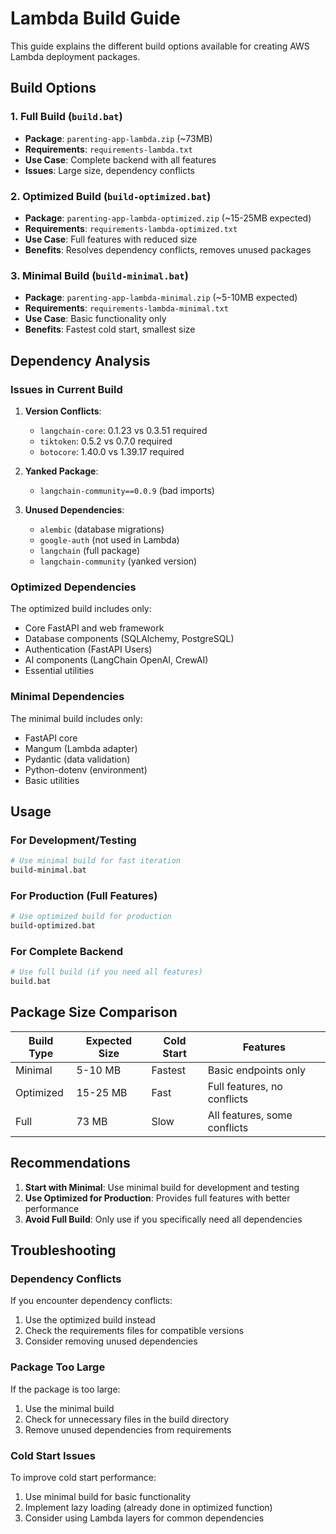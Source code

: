 # Lambda Build Guide

This guide explains the different build options available for creating AWS Lambda deployment packages.

## Build Options

### 1. Full Build (`build.bat`)
- **Package**: `parenting-app-lambda.zip` (~73MB)
- **Requirements**: `requirements-lambda.txt`
- **Use Case**: Complete backend with all features
- **Issues**: Large size, dependency conflicts

### 2. Optimized Build (`build-optimized.bat`)
- **Package**: `parenting-app-lambda-optimized.zip` (~15-25MB expected)
- **Requirements**: `requirements-lambda-optimized.txt`
- **Use Case**: Full features with reduced size
- **Benefits**: Resolves dependency conflicts, removes unused packages

### 3. Minimal Build (`build-minimal.bat`)
- **Package**: `parenting-app-lambda-minimal.zip` (~5-10MB expected)
- **Requirements**: `requirements-lambda-minimal.txt`
- **Use Case**: Basic functionality only
- **Benefits**: Fastest cold start, smallest size

## Dependency Analysis

### Issues in Current Build
1. **Version Conflicts**:
   - `langchain-core`: 0.1.23 vs 0.3.51 required
   - `tiktoken`: 0.5.2 vs 0.7.0 required
   - `botocore`: 1.40.0 vs 1.39.17 required

2. **Yanked Package**:
   - `langchain-community==0.0.9` (bad imports)

3. **Unused Dependencies**:
   - `alembic` (database migrations)
   - `google-auth` (not used in Lambda)
   - `langchain` (full package)
   - `langchain-community` (yanked version)

### Optimized Dependencies
The optimized build includes only:
- Core FastAPI and web framework
- Database components (SQLAlchemy, PostgreSQL)
- Authentication (FastAPI Users)
- AI components (LangChain OpenAI, CrewAI)
- Essential utilities

### Minimal Dependencies
The minimal build includes only:
- FastAPI core
- Mangum (Lambda adapter)
- Pydantic (data validation)
- Python-dotenv (environment)
- Basic utilities

## Usage

### For Development/Testing
```bash
# Use minimal build for fast iteration
build-minimal.bat
```

### For Production (Full Features)
```bash
# Use optimized build for production
build-optimized.bat
```

### For Complete Backend
```bash
# Use full build (if you need all features)
build.bat
```

## Package Size Comparison

| Build Type | Expected Size | Cold Start | Features |
|------------|---------------|------------|----------|
| Minimal | 5-10 MB | Fastest | Basic endpoints only |
| Optimized | 15-25 MB | Fast | Full features, no conflicts |
| Full | 73 MB | Slow | All features, some conflicts |

## Recommendations

1. **Start with Minimal**: Use minimal build for development and testing
2. **Use Optimized for Production**: Provides full features with better performance
3. **Avoid Full Build**: Only use if you specifically need all dependencies

## Troubleshooting

### Dependency Conflicts
If you encounter dependency conflicts:
1. Use the optimized build instead
2. Check the requirements files for compatible versions
3. Consider removing unused dependencies

### Package Too Large
If the package is too large:
1. Use the minimal build
2. Check for unnecessary files in the build directory
3. Remove unused dependencies from requirements

### Cold Start Issues
To improve cold start performance:
1. Use minimal build for basic functionality
2. Implement lazy loading (already done in optimized function)
3. Consider using Lambda layers for common dependencies 